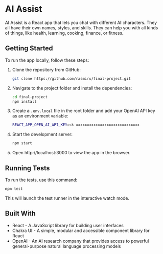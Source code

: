 # AI Assist

AI Assist is a React app that lets you chat with different AI characters. They all have their own names, styles, and skills. They can help you with all kinds of things, like health, learning, cooking, finance, or fitness. 


## Getting Started

To run the app locally, follow these steps:

1. Clone the repository from GitHub:

    ```bash
    git clone https://github.com/rasmiru/final-project.git
    ```

2. Navigate to the project folder and install the dependencies:

    ```bash
    cd final-project
    npm install
    ```

3. Create a `.env.local` file in the root folder and add your OpenAI API key as an environment variable:

    ```bash
    REACT_APP_OPEN_AI_API_KEY=sk-xxxxxxxxxxxxxxxxxxxxxxxxxxxxx
    ```

4. Start the development server:

    ```bash
    npm start
    ```

5. Open http://localhost:3000 to view the app in the browser.

## Running Tests

To run the tests, use this command:

```bash
npm test
```

This will launch the test runner in the interactive watch mode.

## Built With
* React - A JavaScript library for building user interfaces
* Chakra UI - A simple, modular and accessible component library for React
* OpenAI - An AI research company that provides access to powerful general-purpose natural language processing models

